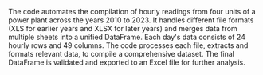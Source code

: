 The code automates the compilation of hourly readings from four units of a power plant across the years 2010 to 2023. 
It handles different file formats (XLS for earlier years and XLSX for later years) and merges data from multiple sheets into a unified DataFrame. 
Each day's data consists of 24 hourly rows and 49 columns. 
The code processes each file, extracts and formats relevant data, to compile a comprehensive dataset.
The final DataFrame is validated and exported to an Excel file for further analysis.  
